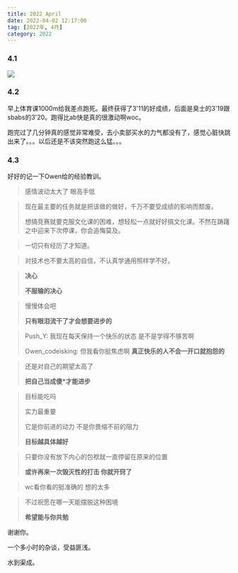 ```yaml
---
title: 2022 April
date: 2022-04-02 12:17:00
tag: [2022年, 4月]
category: 2022
---
```


### 4.1

![](/medias/image/cat.png)

### 4.2

早上体育课1000m给我差点跑死。最终获得了3'11的好成绩，后面是臭士的3'19跟sbabs的3'20。跑得比ab快是真的很激动啊woc。

跑完过了几分钟真的感觉非常难受，去小卖部买水的力气都没有了，感觉心脏快跳出来了。。。以后还是不该突然跑这么猛。。。

### 4.3

好好的记一下Owen给的经验教训。

> 感情波动太大了 眼高手低

> 现在最主要的任务就是把该做的做好，千万不要受成绩的影响而颓废。
>
> 想搞竞赛就要克服文化课的困难，想轻松一点就好好搞文化课。不然在踌躇之中迎来下次停课，你会追悔莫及。

> 一切只有经历了才知道。

> 对技术也不要太高的自信，不认真学通用照样学不好。

> **决心**
>
> **不服输的决心**

> 慢慢体会吧
>
> **只有眼泪流干了才会想要进步的**

> Push_Y: 我现在每天保持一个快乐的状态 是不是学得不够苦啊
>
> Owen_codeisking: 但我看你挺焦虑啊 **真正快乐的人不会一开口就抱怨的**

> 还是对自己的期望太高了
>
> **把自己当成傻*才能进步**

> 目标能吃吗
>
> 实力最重要
>
> 它是你前进的动力 不是你畏缩不前的阻力
>
> **目标越具体越好**

> 只要你没有放下内心的包袱就一直停留在原来的位置
>
> **或许再来一次毁灭性的打击 你就开窍了**

> wc看你看的挺准确的 想的太多

> 不过祝愿在哪一天能摆脱这种困境
>
> **希望能与你共勉**

谢谢你。

一个多小时的杂谈，受益匪浅。

水到渠成。